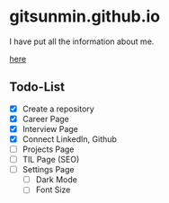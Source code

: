 # gitsunmin.github.io

I have put all the information about me.

[here](https://gitsunmin.github.io/)


## Todo-List

- [x] Create a repository
- [x] Career Page
- [x] Interview Page
- [x] Connect LinkedIn, Github
- [ ] Projects Page
- [ ] TIL Page (SEO)
- [ ] Settings Page
  - [ ] Dark Mode
  - [ ] Font Size